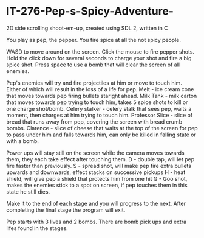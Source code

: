 # IT-276-Pep-s-Spicy-Adventure-

2D side scrolling shoot-em-up, created using SDL 2, written in C

You play as pep, the pepper. You fire spice at all the not spicy people.

WASD to move around on the screen.
Click the mouse to fire pepper shots. Hold the click down for several seconds to charge your shot and fire a big spice shot.
Press space to use a bomb that will clear the screen of all enemies.

Pep's enemies will try and fire projectiles at him or move to touch him. Either of which will result in the loss of a life for pep.
Melt - ice cream cone that moves towards pep firing bullets staright ahead.
Milk Tank - milk carton that moves towards pep trying to touch him, takes 5 spice shots to kill or one charge shot/bomb.
Celery stalker - celery stalk that sees pep, waits a moment, then charges at him trying to  touch him.
Professor Slice - slice of bread that runs away from pep, covering the screen with bread crumb bombs.
Clarence - slice of cheese that waits at the top of the screen for pep to pass under him and falls towards him, can only be killed in falling state or with a bomb.

Power ups will stay still on the screen while the camera moves towards them, they each take effect after touching them.
D - double tap, will let pep fire faster than previously.
S - spread shot, will make pep fire extra bullets upwards and downwards, effect stacks on successive pickups
H - heat shield, will give pep a shield that protects him from one hit
G - Goo shot, makes the enemies stick to a spot on screen, if pep touches them in this state he still dies.

Make it to the end of each stage and you will progress to the next.
After completing the final stage the program will exit.

Pep starts with 3 lives and 2 bombs.
There are bomb pick ups and extra lifes found in the stages.



